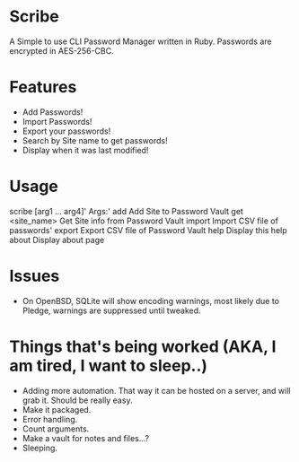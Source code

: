 # Scribe
A Simple to use CLI Password Manager written in Ruby. Passwords are encrypted in AES-256-CBC.

# Features
- Add Passwords!
- Import Passwords! 
- Export your passwords!
- Search by Site name to get passwords!
- Display when it was last modified!

# Usage
scribe [arg1 ... arg4]'
Args:'
add <site> <username> <password>      Add Site to Password Vault
get <site_name>                       Get Site info from Password Vault
import <file name>                    Import CSV file of passwords'
export                                Export CSV file of Password Vault
help                                  Display this help
about                                 Display about page

# Issues
- On OpenBSD, SQLite will show encoding warnings, most likely due to Pledge, warnings are suppressed until tweaked.

# Things that's being worked (AKA, I am tired, I want to sleep..)
- Adding more automation. That way it can be hosted on a server, and will grab it. Should be really easy.
- Make it packaged.
- Error handling.
- Count arguments.
- Make a vault for notes and files...?
- Sleeping.
